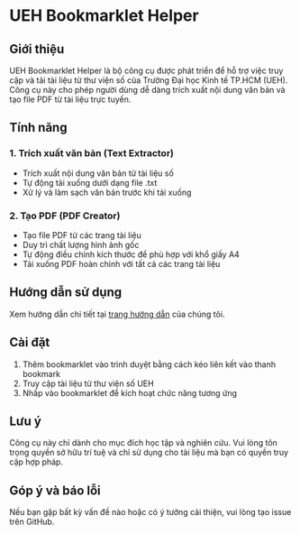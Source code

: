 # UEH Bookmarklet Helper

## Giới thiệu
UEH Bookmarklet Helper là bộ công cụ được phát triển để hỗ trợ việc truy cập và tải tài liệu từ thư viện số của Trường Đại học Kinh tế TP.HCM (UEH). Công cụ này cho phép người dùng dễ dàng trích xuất nội dung văn bản và tạo file PDF từ tài liệu trực tuyến.

## Tính năng

### 1. Trích xuất văn bản (Text Extractor)
- Trích xuất nội dung văn bản từ tài liệu số
- Tự động tải xuống dưới dạng file .txt
- Xử lý và làm sạch văn bản trước khi tải xuống

### 2. Tạo PDF (PDF Creator)
- Tạo file PDF từ các trang tài liệu
- Duy trì chất lượng hình ảnh gốc
- Tự động điều chỉnh kích thước để phù hợp với khổ giấy A4
- Tải xuống PDF hoàn chỉnh với tất cả các trang tài liệu

## Hướng dẫn sử dụng
Xem hướng dẫn chi tiết tại [trang hướng dẫn](./index.html) của chúng tôi.

## Cài đặt
1. Thêm bookmarklet vào trình duyệt bằng cách kéo liên kết vào thanh bookmark
2. Truy cập tài liệu từ thư viện số UEH
3. Nhấp vào bookmarklet để kích hoạt chức năng tương ứng

## Lưu ý
Công cụ này chỉ dành cho mục đích học tập và nghiên cứu. Vui lòng tôn trọng quyền sở hữu trí tuệ và chỉ sử dụng cho tài liệu mà bạn có quyền truy cập hợp pháp.

## Góp ý và báo lỗi
Nếu bạn gặp bất kỳ vấn đề nào hoặc có ý tưởng cải thiện, vui lòng tạo issue trên GitHub.